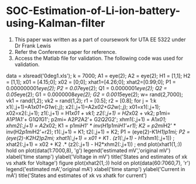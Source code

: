 # SOC-Estimation-of-Li-ion-battery-using-Kalman-filter
1) This paper was written as a part of coursework for UTA EE 5322 under Dr Frank Lewis
2) Refer the Conference paper for reference. 
3) Access the Matlab file for validation. The following code was used for validation. 

data = xlsread('0deg1.xls');
k = 7000;
A1 = eye(2);
A2 = eye(2);
H1 = [1,1];
H2 = [1,1];
x01 = [4.15;0];
x02 = [0;0];
xhat1=[4.26;0];
xhat2=[0.99;0];
P1 = 0.000000001*eye(2);
P2 = 0.07*eye(2);
Q1 = 0.0000001*eye(2);
Q2 = 0.05*eye(2);
G1 = 0.0000008*eye(2);
G2 = 0.0015*eye(2);
w= rand(2,7000);
vk1 = rand(1,2);
vk2 = rand(1,2);
r1 = [0.5];
r2 = [0.8];
for j = 1:k
x1(:,j+1)=A1*x01+G1*w(:,j);
x2(:,j+1)=A2*x02+G2*w(:,j);
x01=x1(:,j+1);
x02=x2(:,j+1);
z1(:,j+1) = H1*x01 + vk1;
z2(:,j+1) = H2*x02 + vk2;
p1mi= A1*P1*A1'+ G1*Q1*G1';
p2mi= A2*P2*A2'+ G2*Q2*G2';
xhm1(:,j+1) = A1*x01;
xhm2(:,j+1) = A2*x02;
K1 = p1mi*H1' * inv(H1*p1mi*H1'+r1);
K2 = p2mi*H2' * inv(H2*p1mi*H2'+r2);
t1(:,j+1) = K1;
t2(:,j+1) = K2;
P1 = (eye(2)-K1*H1)*p1mi;
P2 = (eye(2)-K2*H2)*p2mi;
xhat1(:,j+1) = x01 + K1 .* (z1(:,j+1) - H1*xhm1(:,j+1)) ;
xhat2(:,j+1) = x02 + K2 .* (z2(:,j+1) - H2*xhm2(:,j+1)) ;
 end
plot(xhat1(1,:))
hold on
plot(data(1:7000,8), 'g')
legend('estimated mV','original mV')
xlabel('time stamp')
ylabel('Voltage in mV')
title('States and estimates of xk vs xhatk for Voltage')
figure
plot(xhat2(1,:))
hold on
plot(data(60:7060,7), 'r')
legend('estimated mA','original mA')
xlabel('time stamp')
ylabel('Current in mA')
title('States and estimates of xk vs xhatk for current')
